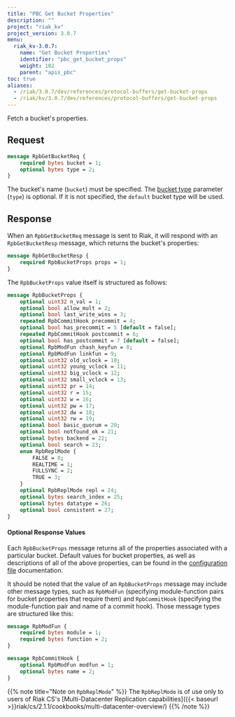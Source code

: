 ```yaml
---
title: "PBC Get Bucket Properties"
description: ""
project: "riak_kv"
project_version: 3.0.7
menu:
  riak_kv-3.0.7:
    name: "Get Bucket Properties"
    identifier: "pbc_get_bucket_props"
    weight: 102
    parent: "apis_pbc"
toc: true
aliases:
  - /riak/3.0.7/dev/references/protocol-buffers/get-bucket-props
  - /riak/kv/3.0.7/dev/references/protocol-buffers/get-bucket-props
---
```


Fetch a bucket's properties.

## Request

```protobuf
message RpbGetBucketReq {
    required bytes bucket = 1;
    optional bytes type = 2;
}
```

The bucket's name (`bucket`) must be specified. The [bucket type]({{<baseurl>}}riak/kv/3.0.7/using/cluster-operations/bucket-types) parameter (`type`) is optional. If it is not specified,
the `default` bucket type will be used.

## Response

When an `RpbGetBucketReq` message is sent to Riak, it will respond with
an `RpbGetBucketResp` message, which returns the bucket's properties:

```protobuf
message RpbGetBucketResp {
    required RpbBucketProps props = 1;
}
```

The `RpbBucketProps` value itself is structured as follows:

```protobuf
message RpbBucketProps {
    optional uint32 n_val = 1;
    optional bool allow_mult = 2;
    optional bool last_write_wins = 3;
    repeated RpbCommitHook precommit = 4;
    optional bool has_precommit = 5 [default = false];
    repeated RpbCommitHook postcommit = 6;
    optional bool has_postcommit = 7 [default = false];
    optional RpbModFun chash_keyfun = 8;
    optional RpbModFun linkfun = 9;
    optional uint32 old_vclock = 10;
    optional uint32 young_vclock = 11;
    optional uint32 big_vclock = 12;
    optional uint32 small_vclock = 13;
    optional uint32 pr = 14;
    optional uint32 r = 15;
    optional uint32 w = 16;
    optional uint32 pw = 17;
    optional uint32 dw = 18;
    optional uint32 rw = 19;
    optional bool basic_quorum = 20;
    optional bool notfound_ok = 21;
    optional bytes backend = 22;
    optional bool search = 23;
    enum RpbReplMode {
        FALSE = 0;
        REALTIME = 1;
        FULLSYNC = 2;
        TRUE = 3;
    }
    optional RpbReplMode repl = 24;
    optional bytes search_index = 25;
    optional bytes datatype = 26;
    optional bool consistent = 27;
}
```

#### Optional Response Values

Each `RpbBucketProps` message returns all of the properties associated
with a particular bucket. Default values for bucket properties, as well
as descriptions of all of the above properties, can be found in the
[configuration file]({{<baseurl>}}riak/kv/3.0.7/configuring/reference/#default-bucket-properties) documentation.

It should be noted that the value of an `RpbBucketProps` message may
include other message types, such as `RpbModFun` (specifying
module-function pairs for bucket properties that require them) and
`RpbCommitHook` (specifying the module-function pair and name of a
commit hook). Those message types are structured like this:

```protobuf
message RpbModFun {
    required bytes module = 1;
    required bytes function = 2;
}

message RpbCommitHook {
    optional RpbModFun modfun = 1;
    optional bytes name = 2;
}
```

{{% note title="Note on `RpbReplMode`" %}}
The `RpbReplMode` is of use only to users of Riak CS's [Multi-Datacenter Replication capabilities]({{< baseurl >}}riak/cs/2.1.1/cookbooks/multi-datacenter-overview/)
{{% /note %}}




